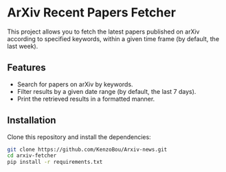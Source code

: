 # ArXiv Recent Papers Fetcher

This project allows you to fetch the latest papers published on arXiv according to specified keywords, within a given time frame (by default, the last week).

## Features
- Search for papers on arXiv by keywords.
- Filter results by a given date range (by default, the last 7 days).
- Print the retrieved results in a formatted manner.

## Installation
Clone this repository and install the dependencies:
```bash
git clone https://github.com/KenzoBou/Arxiv-news.git
cd arxiv-fetcher
pip install -r requirements.txt
